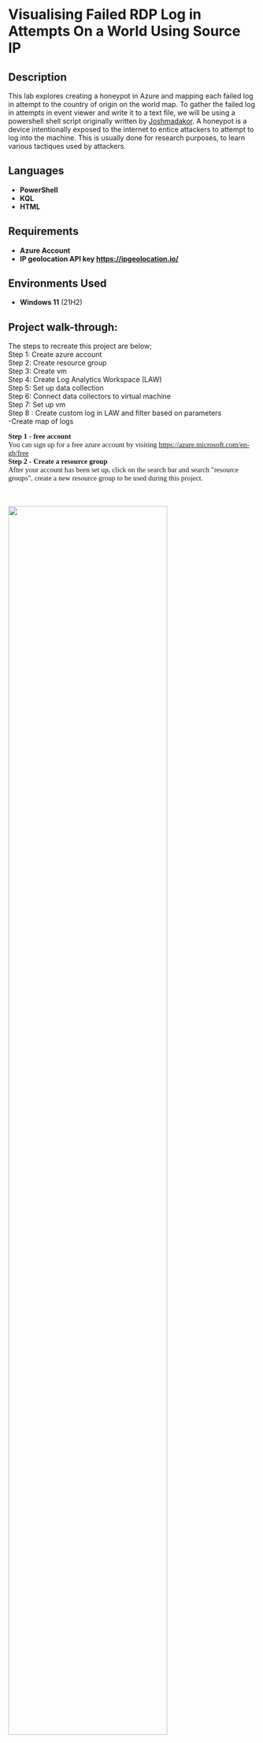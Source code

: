 # Visualising Failed RDP Log in Attempts On a World Using Source IP
<h2>Description</h2>
This lab explores creating a honeypot in Azure and mapping each failed log in attempt to the country of origin on the world map. To gather the failed log in attempts in event viewer and write it to a text file, we will be using a powershell shell script originally written by <a href= "https://github.com/joshmadakor1" > Joshmadakor</a>. A honeypot is a device intentionally exposed to the internet to entice attackers to attempt to log into the machine. This is usually done for research purposes, to learn various tactiques used by attackers.

<br />

<h2>Languages</h2>

- <b>PowerShell</b> 
- <b>KQL</b>
- <b>HTML</b>

<h2>Requirements</h2>

- <b>Azure Account</b>
- <b>IP geolocation API key https://ipgeolocation.io/</b>

<h2>Environments Used </h2>

- <b>Windows 11</b> (21H2)

<h2>Project walk-through:</h2>


The steps to recreate this project are below; <br/>
Step 1: Create azure account <br>
Step 2: Create resource group<br>
Step 3: Create vm <br>
Step 4: Create Log Analytics Workspace (LAW) <br>
Step 5: Set up data collection <br>
Step 6: Connect data collectors to virtual machine<br>
Step 7: Set up vm<br>
Step 8 : Create custom log in LAW and filter based on parameters<br>
    -Create map of logs<br>

<p></p>
<p style="margin:0in;font-family:Calibri;font-size:11.0pt;"><strong>Step 1 - free account</strong></p>
<p style="margin:0in;font-family:Calibri;font-size:11.0pt">You can sign up for a free azure account by visiting <a href="https://azure.microsoft.com/en-gb/free">https://azure.microsoft.com/en-gb/free</a></p>
<p style="margin:0in;font-family:Calibri;font-size:11.0pt;"><strong>Step 2 - Create a resource group</strong></p>
<p style="margin:0in;font-family:Calibri;font-size:11.0pt">After your account has been set up, click on the search bar and search &quot;resource groups&quot;, create a new resource group to be used during this project.</p><br>
<p></p>
<br/>
<img src="https://i.imgur.com/PpDCMJj.png" height="80%" width="80%" />
<p style="margin:0in;font-family:Calibri;font-size:11.0pt">Creating resource group</p>
<p style="margin:0in;font-family:Calibri;font-size:11.0pt;"><strong>Step 3 - Create VM</strong></p>
<br/>
<img src="https://i.imgur.com/s9YpkCm.png" height="80%" width="80%" />
<p style="margin:0in;font-family:Calibri;font-size:11.0pt">Note: during initial testing, we had a DOS attack that knocked the server offline as we tried to use the minimum requirements. As a result we advise you use a minimum of 8GiB RAM to give your system a better response and slightly better resilience.</p>
<p><br></p>
<img src="https://i.imgur.com/xRUqOYJ.png" height="80%" width="80%" /><br>
<p style="margin:0in;font-family:Calibri;font-size:11.0pt">Under the &quot;Networking&quot; tab when creating your VM, go to &quot;NIC network security group&quot; and select Advanced then create a network security group (<span style="font-weight:bold">NSG</span> -<span style="font-style:italic">The NSG is essentially a firewall and the rules on traffic flow is configured here.</span>)</p>
<p style="margin:0in;font-family:Calibri;font-size:11.0pt"><br></p>
<p style="margin:0in;font-family:Calibri;font-size:11.0pt">Delete any existing rules and create an inbound rule to match the below and change the rule priority to 100;</p><br>
<img src="https://i.imgur.com/BW1PC1y.png" height="60%" width="40%" /><br>
<img src="https://i.imgur.com/i3utrUi.png" height="40%" width="40%" /><br>
<p style="margin:0in;font-family:Calibri;font-size:11.0pt">This will allow any inbound traffic over any port thus making the machine a interesting target to attackers.</p>
<p style="margin:0in;font-family:Calibri;font-size:11.0pt"><strong>Step 4; Create Log Analytics workspace</strong></p>
<p style="margin:0in;font-family:Calibri;font-size:11.0pt">Search &quot;Log analytics Workspace&quot; &gt; select the option from the drop down &gt; create</p>
<img src="https://i.imgur.com/oec9y0R.png" height="60%" width="40%" /><br>
<p style="margin:0in;font-family:Calibri;font-size:11.0pt"><span style="font-size: 11pt; text-align: inherit;"><strong>Step 5; set up data collection</strong></span><strong><br></strong></p>
<p style="margin:0in;font-family:Calibri;font-size:11.0pt">Search &quot;Microsoft Defender for cloud&quot; &gt; Environment settings. Open the drop down and select your LAW for this project</p>
<p style="margin:0in;font-family:Calibri;font-size:11.0pt"><br></p>
<img src="https://i.imgur.com/Ccc58UF.png" height="80%" width="80%" /><br>
<p style="margin:0in;font-family:Calibri;font-size:11.0pt">After Selecting the workspace, Check that SQL server is off and &quot;servers&quot; is on
<img src="https://i.imgur.com/gkuFe3G.png" height="80%" width="80%" /><br></p>
<p style="margin:0in;font-family:Calibri;font-size:11.0pt">Then set &quot;data collection&quot; to all events and save:&nbsp;</p>
<img src="https://i.imgur.com/R3Xi7im.png" height="80%" width="80%" /><br></p>
<p style="margin:0in;font-family:Calibri;font-size:11.0pt"><strong>Step 6: Connect data collectors to virtual machine</strong></p>
<p style="margin:0in;font-family:Calibri;font-size:11.0pt">Search LAW, then look for &quot;virtual machine&quot; in the left column:
</p>
<img src="https://i.imgur.com/iyGZMzj.png" height="80%" width="80%" /><br>
<p style="margin:0in;font-family:Calibri;font-size:11.0pt">select the vm and connect the virtual machine&nbsp; to the LAW:</p>
<img src="https://i.imgur.com/oXqDCr2.png" height="80%" width="80%" /><br><p></p>
<p style="margin:0in;font-family:Calibri;font-size:11.0pt"><span 
style="text-align: inherit;"><strong>Step 7: Set up vm</strong></span></p>
<p style="margin:0in;font-family:Calibri;font-size:11.0pt"><span style="font-size: 11pt; text-align: inherit;">Using RDP from your local desktop, connect to your VM it&apos;s public Ip address:</span></p>
<img src="https://i.imgur.com/QCf1Q9i.png" height="60%" width="60%" /><br><p></p>
<p style="margin:0in;font-family:Calibri;font-size:11.0pt">Turn off the firewall on the vm. This has to be done under each profile tab. i.e. domain, private, public</p>
<img src="https://i.imgur.com/DqtkoXc.png" height="60%" width="60%" /><br><p></p>
<p style="margin:0in;font-family:Calibri;font-size:11.0pt">Using PowerShell ISE; Copy, paste and run the script&nbsp;</p>
<img src="https://i.imgur.com/G8qhd70.png" height="80%" width="80%" /><p
style="margin:0in;font-family:Calibri;font-size:11.0pt"><span style="font-size: 11pt; text-align: inherit;">Output of the Ps1. script</p><br>
<p style="margin:0in;font-family:Calibri;font-size:11.0pt"><strong>Step 8: Create custom log in LAW and filter based on parameters</strong></p>
<p style="margin:0in;font-family:Calibri;font-size:11.0pt">Back in the azure portal, open LAW &gt; Tables &gt; Create custom log&nbsp;</p>
<img src="https://i.imgur.com/EM8jHp8.png" height="80%" width="80%" /><br><p></p>
<p style="margin:0in;font-family:Calibri;font-size:11.0pt">Copy the log file created on the vm and paste it on your local desktop so it can be used to train the log analytics workspace. c:\programdata\(*filename*)</p>
<p style="margin:0in;font-family:Calibri;font-size:11.0pt"><br></p>
<p style="margin:0in;font-family:Calibri;font-size:11.0pt">Import failed_rdp logs into LAW</p>
<img src="https://i.imgur.com/hLNeMXs.png" height="40%" width="80%" /><br><p></p>
<p style="margin:0in;font-family:Calibri;font-size:11.0pt">under &quot;collection path&quot;, specify the path to the file with the logs on the vm</p>
<img src="https://i.imgur.com/ESjBwb5.png" height="40%" width="80%" /><br><p
style="margin:0in;font-family:Calibri;font-size:11.0pt">save the custom log.</p>
<p style="margin:0in;font-family:Calibri;font-size:11.0pt;">In the column on the left, navigate to &quot;Logs&quot; and search for the Custom Log name. It might take up to 30 minutes for the log to appear here:</p>
<img src="https://i.imgur.com/XlNfBqV.png" height="80%" width="80%" /><br><p></p>
<p style="margin:0in;font-family:Calibri;font-size:11.0pt">Filter the data in the &quot;raw data&quot; field by specified parameters:</p>

```
failed_rdp_with_geo_CL
| parse RawData with * "latitude=" latitude " longitude=" longitude " destinationhost=" destinationhost " sourcehost=" sourcehost " country=" country " label=" label
| project latitude, longitude, sourcehost, country, label, destinationhost

```




<img src="https://i.imgur.com/bHNd8Ii.png" height="80%" width="80%" /><br><p></p>

<p style="margin:0in;font-family:Calibri;font-size:11.0pt"><span style="font-size: 11pt; text-align: inherit;"><strong>Step 9: Create workbook for incident and create map visualization</strong></span><strong><br></strong></p><strong>
</strong>
<p style="margin:0in;font-family:Calibri;font-size:11.0pt">&nbsp;From the column on the left, select workbook &gt; New &nbsp;</p>
<img src="https://i.imgur.com/vZDG6Ti.png" height="80%" width="80%" /><br><p></p>
<p style="margin:0in;font-family:Calibri;font-size:11.0pt">Remove all existing queries by clicking on the 3 dots &gt; Remove</p>
<img src="https://i.imgur.com/aAEu0ng.png" height="80%" width="80%" /><br><p></p>
<p style="margin:0in;font-family:Calibri;font-size:11.0pt">Add a new query to the workbook</p>
<img src="https://i.imgur.com/zn3Zvni.png" height="80%" width="80%" /><br><p></p>

```
failed_rdp_with_geo_CL
| parse RawData with * "latitude=" latitude " longitude=" longitude " destinationhost=" destinationhost " sourcehost=" sourcehost " country=" country " label=" label
| project latitude, longitude, sourcehost, country, label, destinationhost
| summarize event_count=count() by sourcehost, label, country, longitude, latitude|<br> where sourcehost != "" 
```

<p style="margin:0in;font-family:Consolas;font-size:10.5pt">Copy and paste the code above as the query. This filters the logs but also keeps count of how many events originated from a location. </p>
<p style="margin:0in;font-family:Calibri;font-size:11.0pt">
</p>
<p style="margin:0in;font-family:Consolas;font-size:10.5pt">Under &quot;visualization&quot; select &quot;map&quot; and &quot;full&quot; under &quot;size&quot;</p>
<img src="https://i.imgur.com/Lrkfp9c.png" height="50%" width="80%" /><br><p></p>
<p style="margin:0in;font-family:Calibri;font-size:11.0pt">Failed login attempts mapped to country:</p>
<img src="https://i.imgur.com/fR39UHZ.png" height="80%" width="80%" /><br><p></p>
<p style="margin:0in;font-family:Calibri;font-size:11.0pt">Our map was created using the country or region location info but this can also be done with the longitude and latitude information gathered. Our exact map settings are below</p>
<img src="https://i.imgur.com/j7mpfWX.png" height="80%" width="40%" /><br><p></p>
<img src="https://i.imgur.com/DCIn2to.png" height="80%" width="40%" /><br><p></p>
<p style="margin:0in;font-family:Calibri;font-size:11.0pt">Save the map setting and the edited query. </p>
<p style="margin:0in;font-family:Calibri;font-size:11.0pt">
</p>
<p style="margin:0in;font-family:Calibri;font-size:11.0pt">After the workbook has been saved, it can be set to auto refresh at intervals:</p>
<img src="https://i.imgur.com/eSzXaH4.png" height="80%" width="80%" /><br><p></p>

